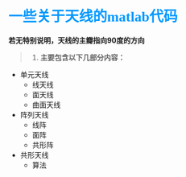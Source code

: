 # <font color=#0099ff face="黑体">一些关于天线的matlab代码</font> </n>
 **若无特别说明，天线的主瓣指向90度的方向** </r>
 >1. **主要包含以下几部分内容：**
 * 单元天线
	- 线天线
	- 面天线
	- 曲面天线
 * 阵列天线
	- 线阵
	- 面阵
	- 共形阵
 * 共形天线
	- 算法
	
> 
    